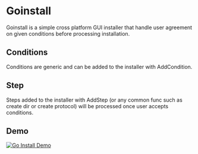 # Goinstall

Goinstall is a simple cross platform GUI installer that handle user agreement on given conditions before processing installation.

## Conditions

Conditions are generic and can be added to the installer with AddCondition.

## Step

Steps added to the installer with AddStep (or any common func such as create dir or create protocol) will be processed once user accepts conditions.

## Demo

[![Go Install Demo](https://github.com/audrenbdb/goinstall/blob/main/examples/genial/genial.gif
)](https://github.com/audrenbdb/goinstall/blob/main/examples/genial/genial.gif
)
